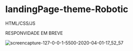 # landingPage-theme-Robotic

HTML/CSS/JS

RESPONVIDADE EM BREVE

![screencapture-127-0-0-1-5500-2020-04-01-17_52_57](https://user-images.githubusercontent.com/46541402/78185573-b107dc00-7441-11ea-9c9c-1f334d6fc296.png)
